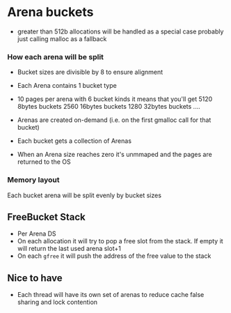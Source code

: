 # Arena buckets

- greater than 512b allocations will be handled as a special case
  probably just calling malloc as a fallback

### How each arena will be split

- Bucket sizes are divisible by 8 to ensure alignment
- Each Arena contains 1 bucket type
- 10 pages per arena 
  with 6 bucket kinds it means that you'll get 
  5120 8bytes buckets
  2560 16bytes buckets
  1280 32bytes buckets
  ....

- Arenas are created on-demand (i.e. on the first gmalloc call for that bucket)
- Each bucket gets a collection of Arenas
- When an Arena size reaches zero it's unmmaped and the pages are returned to the OS


###  Memory layout

Each bucket arena will be split evenly by bucket sizes

## FreeBucket Stack
- Per Arena DS 
- On each allocation it will try to pop a free slot from the stack. 
  If empty it will return the last used arena slot+1
- On each `gfree` it will push the address of the 
  free value to the stack

## Nice to have
 
- Each thread will have its own set of arenas to reduce cache 
  false sharing and lock contention
 
